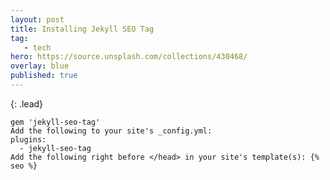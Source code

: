 ```yaml
---
layout: post
title: Installing Jekyll SEO Tag
tag: 
   - tech
hero: https://source.unsplash.com/collections/430468/
overlay: blue
published: true
---
```

{: .lead}
<!--break-->

```Add the following to your site's Gemfile:
gem 'jekyll-seo-tag'
Add the following to your site's _config.yml:
plugins:
  - jekyll-seo-tag
Add the following right before </head> in your site's template(s): {% seo %} 
```
